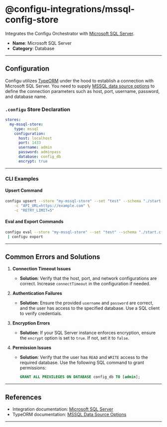 # **@configu-integrations/mssql-config-store**

Integrates the Configu Orchestrator with [Microsoft SQL Server](https://learn.microsoft.com/en-us/sql/sql-server).  

- **Name**: Microsoft SQL Server  
- **Category**: Database  

---

## **Configuration**  

Configu utilizes [TypeORM](https://typeorm.io) under the hood to establish a connection with Microsoft SQL Server. You need to supply [MSSQL data source options](https://typeorm.io/data-source-options#mssql-data-source-options) to define the connection parameters such as host, port, username, password, and database name.

### **`.configu` Store Declaration**  

```yaml
stores:
  my-mssql-store:
    type: mssql
    configuration:
      host: localhost
      port: 1433
      username: admin
      password: adminpass
      database: config_db
      encrypt: true
```

---

### **CLI Examples**  

#### **Upsert Command**

```bash
configu upsert --store "my-mssql-store" --set "test" --schema "./start.cfgu.json" \
    -c "API_URL=https://example.com" \
    -c "RETRY_LIMIT=5"
```

#### **Eval and Export Commands**  

```bash
configu eval --store "my-mssql-store" --set "test" --schema "./start.cfgu.json" \
 | configu export
```

---

## **Common Errors and Solutions**  

1. **Connection Timeout Issues**  
   - **Solution**: Verify that the host, port, and network configurations are correct. Increase `connectTimeout` in the configuration if needed.

2. **Authentication Failures**  
   - **Solution**: Ensure the provided `username` and `password` are correct, and the user has access to the specified database. Use a SQL client to verify credentials.

3. **Encryption Errors**  
   - **Solution**: If your SQL Server instance enforces encryption, ensure the `encrypt` option is set to `true`. If not, set it to `false`.

4. **Permission Issues**  
   - **Solution**: Verify that the user has `READ` and `WRITE` access to the required database. Use the following SQL command to grant permissions:
     ```sql
     GRANT ALL PRIVILEGES ON DATABASE config_db TO [admin];
     ```

---

## **References**  

- Integration documentation: [Microsoft SQL Server](https://learn.microsoft.com/en-us/sql/sql-server)  
- TypeORM documentation: [MSSQL Data Source Options](https://typeorm.io/data-source-options#mssql-data-source-options)  

---

